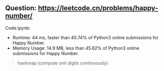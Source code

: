 ## Question: https://leetcode.cn/problems/happy-number/

Code.ipynb:
* Runtime: 44 ms, faster than 40.74% of Python3 online submissions for Happy Number.
* Memory Usage: 14.9 MB, less than 45.62% of Python3 online submissions for Happy Number.
> hashmap (compute unit digits continuously)
